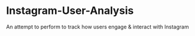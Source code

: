 # Instagram-User-Analysis
An attempt to perform to track how users engage &amp; interact with Instagram
